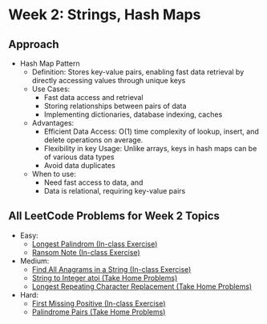 # Week 2: Strings, Hash Maps

## Approach
* Hash Map Pattern
    * Definition: Stores key-value pairs, enabling fast data retrieval by directly accessing values through unique keys
    * Use Cases:
        * Fast data access and retrieval
        * Storing relationships between pairs of data
        * Implementing dictionaries, database indexing, caches
    * Advantages:
        * Efficient Data Access: O(1) time complexity of lookup, insert, and delete operations on average.
        * Flexibility in key Usage: Unlike arrays, keys in hash maps can be of various data types
        * Avoid data duplicates
    * When to use:
        * Need fast access to data, and
        * Data is relational, requiring key-value pairs

## All LeetCode Problems for Week 2 Topics
* Easy: 
    * [Longest Palindrom (In-class Exercise)](/Week-2-Strings,-Hash-Maps/Practice/409.-Longest-Palindrome.py)
    * [Ransom Note (In-class Exercise)]()
* Medium:
    * [Find All Anagrams in a String (In-class Exercise)]()
    * [String to Integer atoi (Take Home Problems)]()
    * [Longest Repeating Character Replacement (Take Home Problems)]()
* Hard:
    * [First Missing Positive (In-class Exercise)]()
    * [Palindrome Pairs (Take Home Problems)]()
